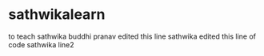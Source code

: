# sathwikalearn
to teach sathwika buddhi
pranav edited this line 
sathwika edited this line of code
sathwika line2
